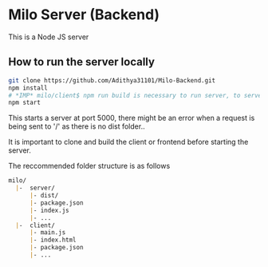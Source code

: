 # Milo Server (Backend)
This is a Node JS server

## How to run the server locally
```bash
git clone https://github.com/Adithya31101/Milo-Backend.git
npm install
# *IMP* milo/client$ npm run build is necessary to run server, to serve frontend pages to the client devices.
npm start
```

This starts a server at port 5000, there might be an error when a request is being sent to '/' as there is no dist folder.. 

It is important to clone and build the client or frontend before starting the server. 

The reccommended folder structure is as follows
```markdown
milo/
  |-  server/
      |- dist/
      |- package.json
      |- index.js
      |- ...  
  |-  client/ 
      |- main.js
      |- index.html
      |- package.json
      |- ...
```


